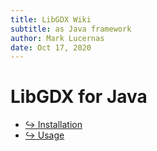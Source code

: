 ```yaml
---
title: LibGDX Wiki
subtitle: as Java framework
author: Mark Lucernas
date: Oct 17, 2020
---
```



# LibGDX for Java

- [↪ Installation](installation)
- [↪ Usage](usage)

